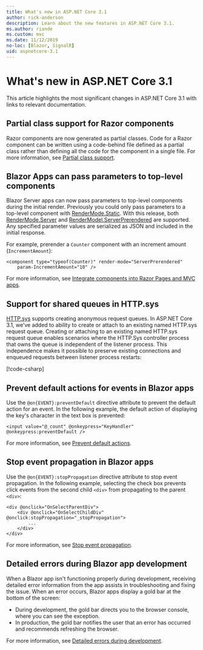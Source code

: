 ```yaml
---
title: What's new in ASP.NET Core 3.1
author: rick-anderson
description: Learn about the new features in ASP.NET Core 3.1.
ms.author: riande
ms.custom: mvc
ms.date: 11/12/2019
no-loc: [Blazor, SignalR]
uid: aspnetcore-3.1
---
```

# What's new in ASP.NET Core 3.1

This article highlights the most significant changes in ASP.NET Core 3.1 with links to relevant documentation.

## Partial class support for Razor components

Razor components are now generated as partial classes. Code for a Razor component can be written using a code-behind file defined as a partial class rather than defining all the code for the component in a single file. For more information, see [Partial class support](xref:blazor/components#partial-class-support).

## Blazor Apps can pass parameters to top-level components

Blazor Server apps can now pass parameters to top-level components during the initial render. Previously you could only pass parameters to a top-level component with [RenderMode.Static](xref:Microsoft.AspNetCore.Mvc.Rendering.RenderMode.Static). With this release, both [RenderMode.Server](xref:Microsoft.AspNetCore.Mvc.Rendering.RenderMode.Server) and [RenderModel.ServerPrerendered](xref:Microsoft.AspNetCore.Mvc.Rendering.RenderMode.ServerPrerendered) are supported. Any specified parameter values are serialized as JSON and included in the initial response.

For example, prerender a `Counter` component with an increment amount (`IncrementAmount`):

```razor
<component type="typeof(Counter)" render-mode="ServerPrerendered" 
    param-IncrementAmount="10" />
```

For more information, see [Integrate components into Razor Pages and MVC apps](xref:blazor/components#integrate-components-into-razor-pages-and-mvc-apps).

## Support for shared queues in HTTP.sys

[HTTP.sys](xref:fundamentals/servers/httpsys) supports creating anonymous request queues. In ASP.NET Core 3.1, we’ve added to ability to create or attach to an existing named HTTP.sys request queue. Creating or attaching to an existing named HTTP.sys request queue enables scenarios where the HTTP.Sys controller process that owns the queue is independent of the listener process. This independence makes it possible to preserve existing connections and enqueued requests between listener process restarts:

[!code-csharp[](sample/Program.cs?name=snippet)]

<!-- TODO
## Breaking changes for SameSite cookies
-->

## Prevent default actions for events in Blazor apps

Use the `@on{EVENT}:preventDefault` directive attribute to prevent the default action for an event. In the following example, the default action of displaying the key's character in the text box is prevented:

```razor
<input value="@_count" @onkeypress="KeyHandler" @onkeypress:preventDefault />
```

For more information, see [Prevent default actions](xref:blazor/components#prevent-default-actions).

## Stop event propagation in Blazor apps

Use the `@on{EVENT}:stopPropagation` directive attribute to stop event propagation. In the following example, selecting the check box prevents click events from the second child `<div>` from propagating to the parent `<div>`:

```razor
<div @onclick="OnSelectParentDiv">
    <div @onclick="OnSelectChildDiv" @onclick:stopPropagation="_stopPropagation">
        ...
    </div>
</div>
```

For more information, see [Stop event propagation](xref:blazor/components#stop-event-propagation).

## Detailed errors during Blazor app development

When a Blazor app isn't functioning properly during development, receiving detailed error information from the app assists in troubleshooting and fixing the issue. When an error occurs, Blazor apps display a gold bar at the bottom of the screen:

* During development, the gold bar directs you to the browser console, where you can see the exception.
* In production, the gold bar notifies the user that an error has occurred and recommends refreshing the browser.

For more information, see [Detailed errors during development](xref:blazor/handle-errors#detailed-errors-during-development).
